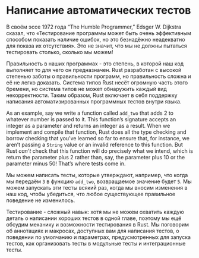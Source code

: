 # Написание автоматических тестов

В своём эссе 1972 года “The Humble Programmer,” Edsger W. Dijkstra сказал, что «Тестирование программы может быть очень эффективным способом показать наличие ошибок, но это безнадёжно неадекватно для показа их отсутствия». Это не значит, что мы не должны пытаться тестировать столько, сколько мы можем!

Правильность в наших программах - это степень, в которой наш код выполняет то для чего он предназначен. Rust разработан с высокой степенью заботы о правильности программ, но правильность сложна и её не легко доказать. Система типов Rust несёт огромную часть этого бремени, но система типов не может обнаружить каждый вид некорректности. Таким образом, Rust включает в себя поддержку написания автоматизированных программных тестов внутри языка.

As an example, say we write a function called `add_two` that adds 2 to whatever
number is passed to it. This function’s signature accepts an integer as a
parameter and returns an integer as a result. When we implement and compile
that function, Rust does all the type checking and borrow checking that you’ve
learned so far to ensure that, for instance, we aren’t passing a `String` value
or an invalid reference to this function. But Rust *can’t* check that this
function will do precisely what we intend, which is return the parameter plus 2
rather than, say, the parameter plus 10 or the parameter minus 50! That’s where
tests come in.

Мы можем написать тесты, которые утверждают, например, что когда мы передаём `3` в функцию `add_two`, возвращаемое значение будет `5`. Мы можем запускать эти тесты всякий раз, когда мы вносим изменения в наш код, чтобы убедиться, что любое существующее правильное поведение не изменилось.

Тестирование - сложный навык: хотя мы не можем охватить каждую деталь о написании хороших тестов в одной главе, поэтому мы ещё обсудим механику и возможности тестирования в Rust. Мы поговорим об аннотациях и макросах, доступных вам для написания тестов, о поведении по умолчанию и параметрах, предусмотренных для запуска тестов, как организовать тесты в модульные тесты и интеграционные тесты.
